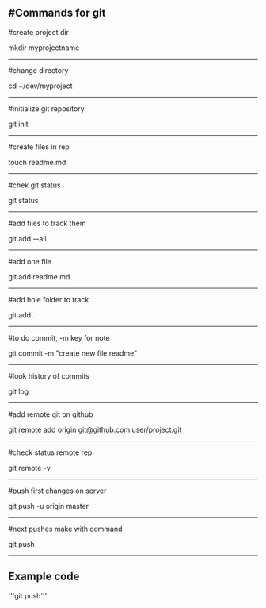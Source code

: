 #Commands for git
---
#create project dir

mkdir myprojectname 

---
#change directory

cd ~/dev/myproject

---
#initialize git repository

git init

---
#create files in rep

touch readme.md

---
#chek git status

git status

---
#add files to track them

git add --all

---
#add one file

git add readme.md

---
#add hole folder to track

git add .

---
#to do commit, -m key for note

git commit -m "create new file readme"

---
#look history of commits 

git log

---
#add remote git on github

git remote add origin git@github.com:user/project.git

---
#check status remote rep

git remote -v

---
#push first changes on server

git push -u origin master

---
#next pushes make with command

git push

---
## Example code

'''git push'''
